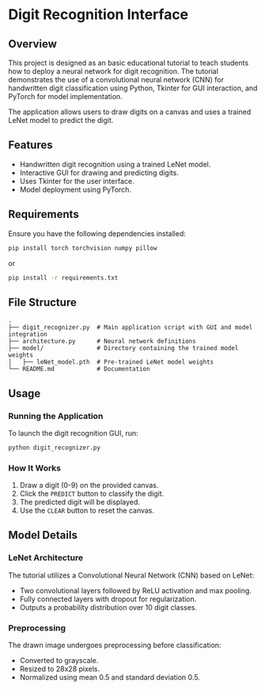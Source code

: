 # Digit Recognition Interface

## Overview
This project is designed as an basic educational tutorial to teach students how to deploy a neural network for digit recognition. The tutorial demonstrates the use of a convolutional neural network (CNN) for handwritten digit classification using Python, Tkinter for GUI interaction, and PyTorch for model implementation.

The application allows users to draw digits on a canvas and uses a trained LeNet model to predict the digit.

## Features
- Handwritten digit recognition using a trained LeNet model.
- Interactive GUI for drawing and predicting digits.
- Uses Tkinter for the user interface.
- Model deployment using PyTorch.

## Requirements
Ensure you have the following dependencies installed:

```bash
pip install torch torchvision numpy pillow
```
or
```bash
pip install -r requirements.txt
```

## File Structure
```
.
├── digit_recognizer.py  # Main application script with GUI and model integration
├── architecture.py      # Neural network definitions
├── model/               # Directory containing the trained model weights
│   ├── leNet_model.pth  # Pre-trained LeNet model weights
└── README.md            # Documentation
```

## Usage
### Running the Application
To launch the digit recognition GUI, run:

```bash
python digit_recognizer.py
```

### How It Works
1. Draw a digit (0-9) on the provided canvas.
2. Click the `PREDICT` button to classify the digit.
3. The predicted digit will be displayed.
4. Use the `CLEAR` button to reset the canvas.

## Model Details
### LeNet Architecture
The tutorial utilizes a Convolutional Neural Network (CNN) based on LeNet:

- Two convolutional layers followed by ReLU activation and max pooling.
- Fully connected layers with dropout for regularization.
- Outputs a probability distribution over 10 digit classes.

### Preprocessing
The drawn image undergoes preprocessing before classification:
- Converted to grayscale.
- Resized to 28x28 pixels.
- Normalized using mean 0.5 and standard deviation 0.5.



